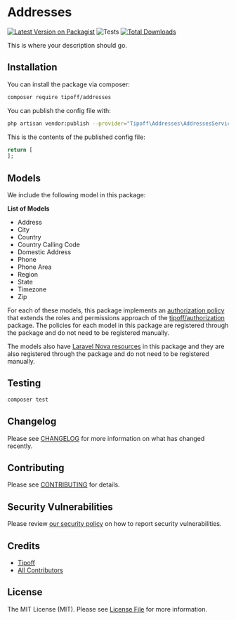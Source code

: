 # Addresses

[![Latest Version on Packagist](https://img.shields.io/packagist/v/tipoff/addresses.svg?style=flat-square)](https://packagist.org/packages/tipoff/addresses)
![Tests](https://github.com/tipoff/addresses/workflows/Tests/badge.svg)
[![Total Downloads](https://img.shields.io/packagist/dt/tipoff/addresses.svg?style=flat-square)](https://packagist.org/packages/tipoff/addresses)

This is where your description should go.

## Installation

You can install the package via composer:

```bash
composer require tipoff/addresses
```

You can publish the config file with:
```bash
php artisan vendor:publish --provider="Tipoff\Addresses\AddressesServiceProvider" --tag="config"
```

This is the contents of the published config file:

```php
return [
];
```

## Models

We include the following model in this package:

**List of Models**

- Address
- City
- Country
- Country Calling Code
- Domestic Address
- Phone
- Phone Area
- Region
- State
- Timezone
- Zip

For each of these models, this package implements an [authorization policy](https://laravel.com/docs/8.x/authorization) that extends the roles and permissions approach of the [tipoff/authorization](https://github.com/tipoff/authorization) package. The policies for each model in this package are registered through the package and do not need to be registered manually.

The models also have [Laravel Nova resources](https://nova.laravel.com/docs/3.0/resources/) in this package and they are also registered through the package and do not need to be registered manually.

## Testing

```bash
composer test
```

## Changelog

Please see [CHANGELOG](CHANGELOG.md) for more information on what has changed recently.

## Contributing

Please see [CONTRIBUTING](.github/CONTRIBUTING.md) for details.

## Security Vulnerabilities

Please review [our security policy](../../security/policy) on how to report security vulnerabilities.

## Credits

- [Tipoff](https://github.com/tipoff)
- [All Contributors](../../contributors)

## License

The MIT License (MIT). Please see [License File](LICENSE.md) for more information.
